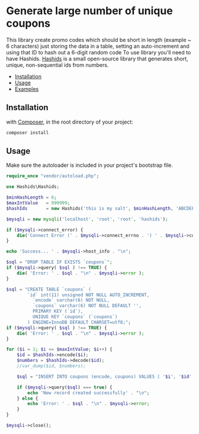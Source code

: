 Generate large number of unique coupons
=======================================

This library create promo codes which should be short in length (example ~ 6 characters) just storing the data in a table, setting an auto-increment and using that ID to hash out a 6-digit random code
To use library you'll need to have Hashids. [Hashids](https://github.com/ivanakimov/hashids.php) is a small open-source library that generates short, unique, non-sequential ids from numbers.

 * [Installation](#installation)
 * [Usage](#usage)
 * [Examples](#examples)

Installation
------------
with [Composer](https://getcomposer.org), in the root directory of your project:
```bash
composer install 
```
Usage
-----

Make sure the autoloader is included in your project's bootstrap file.

```php
require_once "vendor/autoload.php";

use Hashids\Hashids;

$minHashLength = 6;
$maxIntValue   = 999999;
$hashIds       = new Hashids('this is my salt', $minHashLength, 'ABCDEFGHIJKLMNPQRSTUVWXYZ1234567890'); //A-Z and 0-9, omitting "O"

$mysqli = new mysqli('localhost', 'root', 'root', 'hashids');

if ($mysqli->connect_error) {
    die('Connect Error (' . $mysqli->connect_errno . ') ' . $mysqli->connect_error);
}

echo 'Success... ' . $mysqli->host_info . "\n";

$sql = "DROP TABLE IF EXISTS `coupons`";
if ($mysqli->query( $sql ) !== TRUE) {
    die( 'Error: ' . $sql . "\n" . $mysqli->error );
}

$sql = "CREATE TABLE `coupons` (
        `id` int(11) unsigned NOT NULL AUTO_INCREMENT,
          `encode` varchar(6) NOT NULL,
          `coupons` varchar(6) NOT NULL DEFAULT '',
          PRIMARY KEY (`id`),
          UNIQUE KEY `coupons` (`coupons`)
        ) ENGINE=InnoDB DEFAULT CHARSET=utf8;";
if ($mysqli->query( $sql ) !== TRUE) {
    die( 'Error: ' . $sql . "\n" . $mysqli->error );
}

for ($i = 1; $i <= $maxIntValue; $i++) {
    $id = $hashIds->encode($i);
    $numbers = $hashIds->decode($id);
    //var_dump($id, $numbers);

    $sql = "INSERT INTO coupons (encode, coupons) VALUES ( '$i', '$id' )";

    if ($mysqli->query($sql) === true) {
        echo 'New record created successfully' . "\n";
    } else {
        echo 'Error: ' . $sql . "\n" . $mysqli->error;
    }
}

$mysqli->close();
```